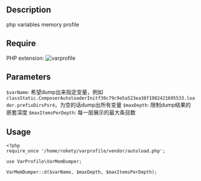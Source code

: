 ## Description

php variables memory profile

## Require

PHP extension: ![varprofile](https://github.com/yangxikun/phpext-learning/tree/master/varprofile)

## Parameters

`$varName`: 希望dump出来指定变量，例如`classStatic.ComposerAutoloaderInitf38c79c9e5a523ea38f1982421695533.loader.prefixDirsPsr4`，为空的话dump出所有变量
`$maxDepth`: 限制dump结果的嵌套深度
`$maxItemsPerDepth`: 每一层展示的最大条目数


## Usage

~~~
<?php
require_once '/home/rokety/varprofile/vendor/autoload.php';

use VarProfile\VarMemDumper;

VarMemDumper::d($varName, $maxDepth, $maxItemsPerDepth);
~~~